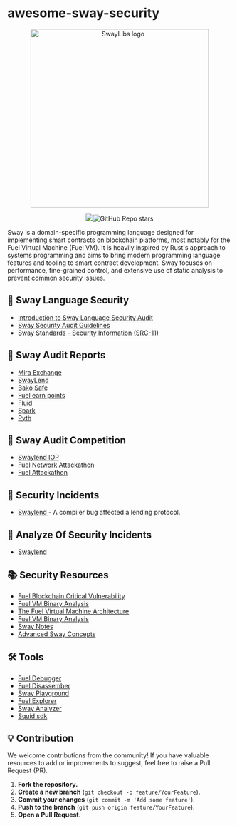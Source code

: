 # awesome-sway-security

<p align="center">
    <picture>
        <source media="(prefers-color-scheme: dark)" srcset="images/awesome-sway-security-logo-dark-theme.png">
        <img alt="SwayLibs logo" width="400px" src="images/awesome-sway-security-logo-light-theme.png">
    </picture>
    <br>


<p align="center">
     <img src="https://awesome.re/badge.svg" /><img alt="GitHub Repo stars" 		 src="https://img.shields.io/github/stars/exvulsec/awesome-sway-security">
</p>   




Sway is a domain-specific programming language designed for implementing smart contracts on blockchain platforms, most notably for the Fuel  Virtual Machine (Fuel VM). It is heavily inspired by Rust's approach to  systems programming and aims to bring modern programming language  features and tooling to smart contract development. Sway focuses on  performance, fine-grained control, and extensive use of static analysis  to prevent common security issues.



## 🔐 Sway Language Security


* [Introduction to Sway Language Security Audit](https://exvul.com/introduction-to-the-sway-language-security-audit/) 
* [Sway Security Audit Guidelines](https://exvul.com/sway-security-guidelines/)
* [Sway Standards - Security Information (SRC-11)](https://docs.fuel.network/docs/sway-standards/src-11-security-information/)



## 📝 Sway Audit Reports

* [Mira Exchange](https://docs.mira.ly/developer-guides/security-audit) 
* [SwayLend](https://github.com/Swaylend/swaylend-monorepo/tree/develop/audits)
* [Bako Safe](https://github.com/Quillhash/QuillAudit_Reports/blob/master/Bako%20Safe%20Sway%20Smart%20Contracts%20Audit%20Report%20-%20QuillAudits.pdf)
* [Fuel earn points](https://app.fuel.network/earn-points/report-audit-hexens.pdf)
* [Fluid](https://drive.google.com/file/d/1qhiI26aB9MTXfo-hLW8Qy9ki2ueCudKN/view)
* [Spark](https://docs.sprk.fi/security/audit-report)
* [Pyth](https://github.com/pyth-network/audit-reports/blob/main/2024_09_03/pyth_fuel_pull_oracle_audit_final.pdf)




## 🥇 Sway Audit Competition

* [Swaylend IOP](https://reports.immunefi.com/swaylend_iop)
* [Fuel Network Attackathon](https://drive.google.com/file/d/1L-8jHGhR8UqvRlHRhUXXreSRkGUVJsPU/view)
* [Fuel Attackathon](https://medium.com/immunefi/top-5-bugs-from-the-fuel-attackathon-80eda8920505)






## 🚨 Security Incidents

* [Swaylend ](https://x.com/EXVULSEC/status/1853448371945525434) - A compiler bug affected a lending protocol.



## 🔬 Analyze Of Security Incidents

* [Swaylend](https://x.com/EXVULSEC/status/1853448371945525434)



## 📚 Security Resources

* [Fuel Blockchain Critical Vulnerability](https://github.com/minato7namikazi/Fuel-Blockchain-Critical-Vulnerability)
* [Fuel VM Binary Analysis](https://jtriley.substack.com/p/fuel-vm-binary-analysis)
* [The Fuel Virtual Machine Architecture](https://jtriley.substack.com/p/the-fuel-virtual-machine-architecture)
* [Fuel VM Binary Analysis](https://jtriley.substack.com/p/fuel-vm-binary-analysis)
* [Sway Notes](https://github.com/jecikpo/Audit-Notes/blob/main/Sway-storage.md)
* [Advanced Sway Concepts](https://x.com/immunefi/status/1803118910494884317)



## 🛠️ Tools

* [Fuel Debugger](https://github.com/fuellabs/fuel-debugger)
* [Fuel Disassember](https://github.com/otrho/fuel-dis)
* [Sway Playground](https://github.com/FuelLabs/sway-playground)
* [Fuel Explorer](https://app.fuel.network/)
* [Sway Analyzer](https://github.com/ourovoros-io/sway-analyzer)
* [Squid sdk](https://github.com/subsquid/squid-sdk)



## 💡 Contribution

We welcome contributions from the community! If you have valuable  resources to add or improvements to suggest, feel free to raise a Pull  Request (PR).

1. **Fork the repository.**
2. **Create a new branch** (`git checkout -b feature/YourFeature`).
3. **Commit your changes** (`git commit -m 'Add some feature'`).
4. **Push to the branch** (`git push origin feature/YourFeature`).
5. **Open a Pull Request**.
